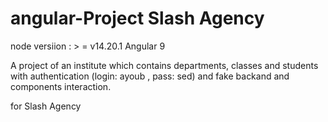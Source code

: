 # angular-Project Slash Agency

node versiion : > = v14.20.1
Angular 9 

A project of an institute which contains departments, classes and students with authentication (login: ayoub , pass: sed) and fake backand and components interaction.

for Slash Agency
